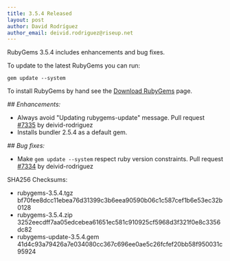 ```yaml
---
title: 3.5.4 Released
layout: post
author: David Rodríguez
author_email: deivid.rodriguez@riseup.net
---
```


RubyGems 3.5.4 includes enhancements and bug fixes.

To update to the latest RubyGems you can run:

    gem update --system

To install RubyGems by hand see the [Download RubyGems][download] page.


_## Enhancements:_

* Always avoid "Updating rubygems-update" message. Pull request
  [#7335](https://github.com/rubygems/rubygems/pull/7335) by
  deivid-rodriguez
* Installs bundler 2.5.4 as a default gem.

_## Bug fixes:_

* Make `gem update --system` respect ruby version constraints. Pull
  request [#7334](https://github.com/rubygems/rubygems/pull/7334) by
  deivid-rodriguez


SHA256 Checksums:

* rubygems-3.5.4.tgz  
  bf70fee8dcc11ebea76d31399c3b6eea90590b06c1c587cef1b6e53ec32b0128
* rubygems-3.5.4.zip  
  3252eecdff7aa05edcebea61651ec581c910925cf5968d3f321f0e8c3356dc82
* rubygems-update-3.5.4.gem  
  41d4c93a79426a7e034080cc367c696ee0ae5c26fcfef20bb58f950031c95924


[download]: https://rubygems.org/pages/download


